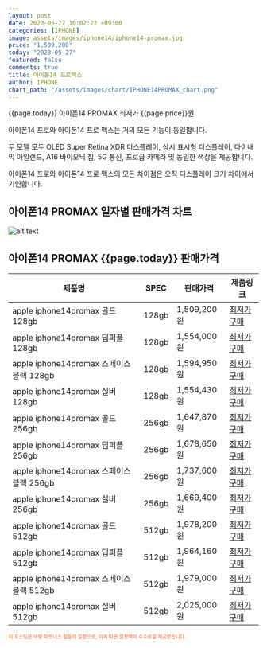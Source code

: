 ```yaml
---
layout: post
date: 2023-05-27 10:02:22 +09:00
categories: [IPHONE]
image: assets/images/iphone14/iphone14-promax.jpg
price: "1,509,200"
today: "2023-05-27"
featured: false
comments: true
title: 아이폰14 프로맥스
author: IPHONE
chart_path: "/assets/images/chart/IPHONE14PROMAX_chart.png"
---
```


{{page.today}} 아이폰14 PROMAX 최저가 {{page.price}}원

아이폰14 프로와 아이폰14 프로 맥스는 거의 모든 기능이 동일합니다.

두 모델 모두 OLED Super Retina XDR 디스플레이, 상시 표시형 디스플레이, 다이내믹 아일랜드, A16 바이오닉 칩, 5G 통신, 프로급 카메라 및 동일한 색상을 제공합니다.

아이폰14 프로와 아이폰14 프로 맥스의 모든 차이점은 오직 디스플레이 크기 차이에서 기인합니다.

## 아이폰14 PROMAX 일자별 판매가격 차트
![alt text]({{page.chart_path}} "아이폰14 PROMAX 판매가격 차트")

## 아이폰14 PROMAX {{page.today}} 판매가격
<main>
<table id="rwd-table-large">
  <thead>
    <tr>
      <th>제품명</th>
      <th>SPEC</th>
      <th>판매가격</th>
      <th>제품링크</th>
    </tr>
  </thead>
  <tbody><tr>
        <td>apple iphone14promax 골드 128gb </td>
        <td>128gb</td>
        <td>1,509,200원</td>
        <td><a href='https://link.coupang.com/a/SOYZQ' target='_blank'>최저가구매</a></td>
        </tr><tr>
        <td>apple iphone14promax 딥퍼플 128gb </td>
        <td>128gb</td>
        <td>1,554,000원</td>
        <td><a href='https://link.coupang.com/a/SOY16' target='_blank'>최저가구매</a></td>
        </tr><tr>
        <td>apple iphone14promax 스페이스블랙 128gb </td>
        <td>128gb</td>
        <td>1,594,950원</td>
        <td><a href='https://link.coupang.com/a/SOY4h' target='_blank'>최저가구매</a></td>
        </tr><tr>
        <td>apple iphone14promax 실버 128gb </td>
        <td>128gb</td>
        <td>1,554,430원</td>
        <td><a href='https://link.coupang.com/a/SOY6u' target='_blank'>최저가구매</a></td>
        </tr><tr>
        <td>apple iphone14promax 골드 256gb </td>
        <td>256gb</td>
        <td>1,647,870원</td>
        <td><a href='https://link.coupang.com/a/SOY8s' target='_blank'>최저가구매</a></td>
        </tr><tr>
        <td>apple iphone14promax 딥퍼플 256gb </td>
        <td>256gb</td>
        <td>1,678,650원</td>
        <td><a href='https://link.coupang.com/a/SOY9V' target='_blank'>최저가구매</a></td>
        </tr><tr>
        <td>apple iphone14promax 스페이스블랙 256gb </td>
        <td>256gb</td>
        <td>1,737,600원</td>
        <td><a href='https://link.coupang.com/a/SOZca' target='_blank'>최저가구매</a></td>
        </tr><tr>
        <td>apple iphone14promax 실버 256gb </td>
        <td>256gb</td>
        <td>1,669,400원</td>
        <td><a href='https://link.coupang.com/a/SOZei' target='_blank'>최저가구매</a></td>
        </tr><tr>
        <td>apple iphone14promax 골드 512gb </td>
        <td>512gb</td>
        <td>1,978,200원</td>
        <td><a href='https://link.coupang.com/a/SOZgP' target='_blank'>최저가구매</a></td>
        </tr><tr>
        <td>apple iphone14promax 딥퍼플 512gb </td>
        <td>512gb</td>
        <td>1,964,160원</td>
        <td><a href='https://link.coupang.com/a/SOZjn' target='_blank'>최저가구매</a></td>
        </tr><tr>
        <td>apple iphone14promax 스페이스블랙 512gb </td>
        <td>512gb</td>
        <td>1,979,000원</td>
        <td><a href='https://link.coupang.com/a/SOZls' target='_blank'>최저가구매</a></td>
        </tr><tr>
        <td>apple iphone14promax 실버 512gb </td>
        <td>512gb</td>
        <td>2,025,000원</td>
        <td><a href='https://link.coupang.com/a/SOZnK' target='_blank'>최저가구매</a></td>
        </tr></tbody>
</table>
</main>
<div style="color:#e56a2c;font-size: 0.7em;" >
이 포스팅은 쿠팡 파트너스 활동의 일환으로, 이에 따른 일정액의 수수료를 제공받습니다.
</div>
